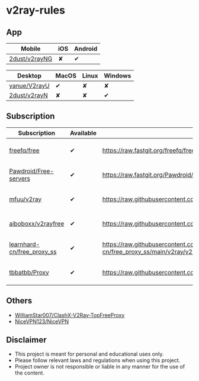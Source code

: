 # v2ray-rules

## App

|Mobile|iOS|Android|
|----|----|----|
|[2dust/v2rayNG](https://github.com/2dust/v2rayNG)|&#10008;|&#10004;|

|Desktop|MacOS|Linux|Windows|
|----|----|----|----|
|[yanue/V2rayU](https://github.com/yanue/V2rayU/tree/master)|&#10004;|&#10008;|&#10008;|
|[2dust/v2rayN](https://github.com/2dust/v2rayN)|&#10008;|&#10008;|&#10004;|

## Subscription

|Subscription|Available|Original|Wrapper|
|----|----|----|----|
|[freefq/free](https://github.com/freefq/free)|&#10004;|https://raw.fastgit.org/freefq/free/master/v2|https://crawler-dev.github.io/v2ray-rules/freefq_free|
|[Pawdroid/Free-servers](https://github.com/Pawdroid/Free-servers)|&#10004;|https://raw.fastgit.org/Pawdroid/Free-servers/main/sub|https://crawler-dev.github.io/v2ray-rules/pawdroid_free_servers|
|[mfuu/v2ray](https://github.com/mfuu/v2ray)|&#10004;|https://raw.githubusercontent.com/mfuu/v2ray/master/v2ray|https://crawler-dev.github.io/v2ray-rules/mfuu_v2ray|
|[aiboboxx/v2rayfree](https://github.com/aiboboxx/v2rayfree)|&#10004;|https://raw.githubusercontent.com/aiboboxx/v2rayfree/main/v2|https://crawler-dev.github.io/v2ray-rules/aiboboxx_v2rayfree|
|[learnhard-cn/free_proxy_ss](https://github.com/learnhard-cn/free_proxy_ss)|&#10004;|https://raw.githubusercontent.com/learnhard-cn/free_proxy_ss/main/v2ray/v2raysub|https://crawler-dev.github.io/v2ray-rules/learnhard_cn_free_proxy_ss|
|[tbbatbb/Proxy](https://github.com/tbbatbb/Proxy)|&#10004;|https://raw.githubusercontent.com/tbbatbb/Proxy/master/dist/v2ray.config.txt|https://crawler-dev.github.io/v2ray-rules/tbbatbb_proxy|

## Others

* [WilliamStar007/ClashX-V2Ray-TopFreeProxy](https://github.com/WilliamStar007/ClashX-V2Ray-TopFreeProxy)
* [NiceVPN123/NiceVPN](https://github.com/NiceVPN123/NiceVPN)

## Disclaimer

* This project is meant for personal and educational uses only.
* Please follow relevant laws and regulations when using this project.
* Project owner is not responsible or liable in any manner for the use of the content.
